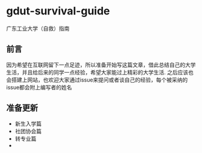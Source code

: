 # gdut-survival-guide
广东工业大学（自救）指南
## 前言
因为希望在互联网留下一点足迹，所以准备开始写这篇文章，借此总结自己的大学生活，并且给后来的同学一点经验，希望大家能过上精彩的大学生活.
之后应该也会搭建上网站，也欢迎大家通过issue来提问或者谈自己的经验，每个被采纳的issue都会附上编写者的姓名

## 准备更新
* 新生入学篇
* 社团协会篇
* 转专业篇
* 
